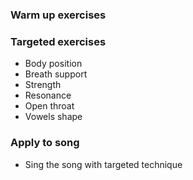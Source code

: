 ### Warm up exercises

### Targeted exercises
- Body position
- Breath support
- Strength
- Resonance
- Open throat
- Vowels shape

### Apply to song
- Sing the song with targeted technique
### 
